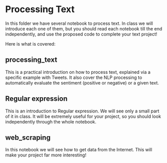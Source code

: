 # Processing Text

In this folder we have several notebook to process text. In class we will introduce each one of them, but you should read each notebook till the end independently, and use the proposed code to complete your text project!

Here is what is covered:

## processing_text
This is a practical introduction on how to process text, explained via a specific example with Tweets. 
It also cover the NLP processing to automatically evaluate the sentiment (positive or negative) or a given text.

## Regular expression
This is an introduction to Regular expression. We will see only a small part of it in class. It will be extremely useful for your project, so you should look independently through the whole notebook. 

## web_scraping
In this notebook we will see how to get data from the Internet. This will make your project far more interesting!
